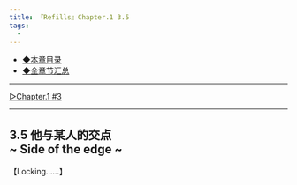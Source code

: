 ```yaml
---
title: 『Refills』Chapter.1 3.5
tags:
  - 
---
```


 - [◆本章目录](https://luciasnote.space/_posts/2020-11-14-refillsCH1/)
 - [◆全章节汇总](https://luciasnote.space/_posts/2020-10-29-%E7%AE%B1%E4%BE%A6%E6%B1%87%E6%80%BB%E9%A1%B5/)

---


[▷Chapter.1 #3](https://luciasnote.space/_posts/2020-12-03-refillsCH1.3/)


---


## 3.5 他与某人的交点<br>~ Side of the edge ~

【Locking……】
